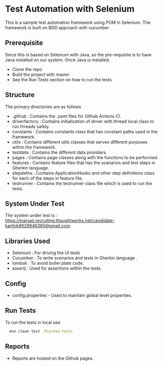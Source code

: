
# Test Automation with Selenium

This is a sample test automation framework using POM in Selenium. The framework is built on BDD approach with cucumber.




## Prerequisite

Since this is based on Selenium with Java, so the pre-requisite is to have Java installed on our system. Once Java is installed.

* Clone the repo
* Build the project with maven
* See the Run Tests section on how to run the tests
## Structure

The primary directories are as follows


* .github : Contains the .yaml files for Github Actions CI.
* driverfactory : Contains initialization of driver with thread local class to run threads safely.
* constants : Contains constants class that has constant paths used in the framework.
* utils : Contains different utils classes that serves different purposes within the framework.
* testdata : Contains the different data providers.
* pages : Contains page classes along with the functions to be performed.
* features : Contains feature files that has the scenarios and test steps in Gherkin language.
* stepdefns : Contains  ApplicationHooks and other step definitions class for each of the steps in feature file.
* testrunner : Contains the testrunner class file which is used to run the tests. 
## System Under Test

The system under test is : https://marsair.recruiting.thoughtworks.net/candidate-karthik9629846380@gmail.com
## Libraries Used

* Selenium : For driving the UI tests
* Cucumber : To write scenarios and tests in Gherkin language .
* lombok : To avoid boiler plate code.
* assertj : Used for assertions within the tests.
## Config

* config.properties - Used to maintain global level properties.
## Run Tests

To run the tests in local use

```bash
  mvn clean test -Psystem-tests
```

## Reports

* Reports are hosted on the Github pages.